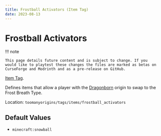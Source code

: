 ```yaml
---
title: Frostball Activators (Item Tag)
date: 2023-08-13
---
```

# Frostball Activators

!!! note

    This page details future content and is subject to change. If you would like to playtest these changes the files are marked as betas on CurseForge and Modrinth and as a pre-release on GitHub.

[Item Tag](../tags.md).

Defines items that allow a player with the [Dragonborn](../../origins/toomanyorigins_rework/dragonborn.md) origin to swap to the Frost Breath Type.

Location: `toomanyorigins/tags/items/frostball_activators`

## Default Values
- `minecraft:snowball`